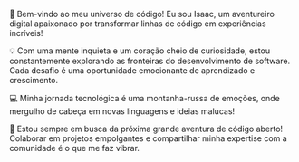 🚀 Bem-vindo ao meu universo de código! Eu sou Isaac, um aventureiro digital apaixonado por transformar linhas de código em experiências incríveis!

💡 Com uma mente inquieta e um coração cheio de curiosidade, estou constantemente explorando as fronteiras do desenvolvimento de software. Cada desafio é uma oportunidade emocionante de aprendizado e crescimento.

💻 Minha jornada tecnológica é uma montanha-russa de emoções, onde mergulho de cabeça em novas linguagens e ideias malucas!

🔧 Estou sempre em busca da próxima grande aventura de código aberto! Colaborar em projetos empolgantes e compartilhar minha expertise com a comunidade é o que me faz vibrar.

